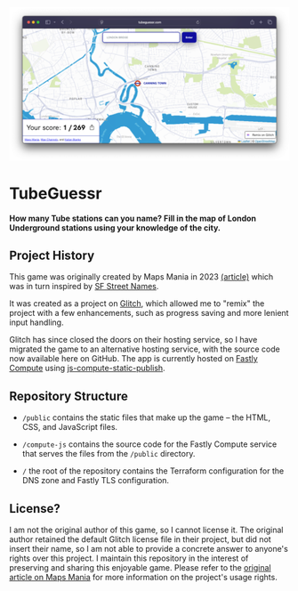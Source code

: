 ![Screenshot of TubeGuessr](./screenshot.png)

# TubeGuessr

**How many Tube stations can you name? Fill in the map of London Underground stations using your knowledge of the city.**

## Project History

This game was originally created by Maps Mania in 2023 [(article)](https://googlemapsmania.blogspot.com/2023/10/the-london-underground-map-quiz.html) which was in turn inspired by [SF Street Names](https://carvin.github.io/sf-street-names/).

It was created as a project on [Glitch](https://en.wikipedia.org/wiki/Glitch,_Inc.), which allowed me to "remix" the project with a few enhancements, such as progress saving and more lenient input handling.

Glitch has since closed the doors on their hosting service, so I have migrated the game to an alternative hosting service, with the source code now available here on GitHub. The app is currently hosted on [Fastly Compute](https://www.fastly.com/products/edge-compute) using [js-compute-static-publish](https://github.com/fastly/compute-js-static-publish).

## Repository Structure

- `/public` contains the static files that make up the game – the HTML, CSS, and JavaScript files.

- `/compute-js` contains the source code for the Fastly Compute service that serves the files from the `/public` directory.

- `/` the root of the repository contains the Terraform configuration for the DNS zone and Fastly TLS configuration.

## License?

I am not the original author of this game, so I cannot license it. The original author retained the default Glitch license file in their project, but did not insert their name, so I am not able to provide a concrete answer to anyone's rights over this project. I maintain this repository in the interest of preserving and sharing this enjoyable game. Please refer to the [original article on Maps Mania](https://googlemapsmania.blogspot.com/2023/10/the-london-underground-map-quiz.html) for more information on the project's usage rights.
